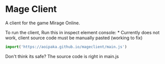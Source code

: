# Mage Client
A client for the game Mirage Online.

To run the client,
Run this in inspect element console:
\* Currently does not work, client source code must be manually pasted (working to fix)
```js
import('https://aoipaka.github.io/mageclient/main.js')
```
Don't think its safe?
The source code is right in main.js
